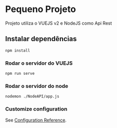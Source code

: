 # Pequeno Projeto
Projeto utiliza o VUEJS v2 e NodeJS como Api Rest

## Instalar dependências
```
npm install
```

### Rodar o servidor do VUEJS
```
npm run serve
```

### Rodar o servidor do node
```
nodemon ./NodeAPI/app.js
```

### Customize configuration
See [Configuration Reference](https://cli.vuejs.org/config/).
